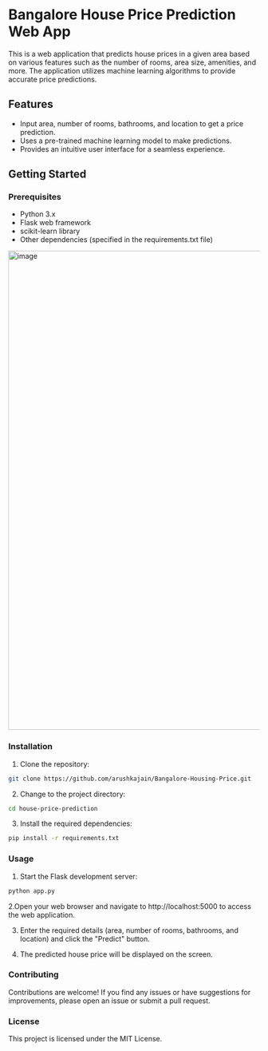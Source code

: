 # Bangalore House Price Prediction Web App

This is a web application that predicts house prices in a given area based on various features such as the number of rooms, area size, amenities, and more. The application utilizes machine learning algorithms to provide accurate price predictions.

## Features

- Input area, number of rooms, bathrooms, and location to get a price prediction.
- Uses a pre-trained machine learning model to make predictions.
- Provides an intuitive user interface for a seamless experience.

## Getting Started

### Prerequisites

- Python 3.x
- Flask web framework
- scikit-learn library
- Other dependencies (specified in the requirements.txt file)

<img width="960" alt="image" src="https://github.com/arushkajain/Bangalore-Housing-Price/assets/134403254/a7f69451-5497-4009-9365-422c6b510ebb">

### Installation

1. Clone the repository:

 ```bash
 git clone https://github.com/arushkajain/Bangalore-Housing-Price.git
   ```


2. Change to the project directory:

  ```bash
  cd house-price-prediction
  ```

3. Install the required dependencies:
  ```bash
  pip install -r requirements.txt
  ```

### Usage
1. Start the Flask development server:
  ```bash
  python app.py
  ```
2.Open your web browser and navigate to http://localhost:5000 to access the web application.

3. Enter the required details (area, number of rooms, bathrooms, and location) and click the "Predict" button.

4. The predicted house price will be displayed on the screen.

### Contributing
Contributions are welcome! If you find any issues or have suggestions for improvements, please open an issue or submit a pull request.

### License
This project is licensed under the MIT License.




